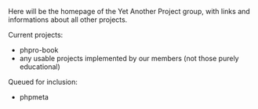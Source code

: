 Here will be the homepage of the Yet Another Project group,
with links and informations about all other projects.

Current projects:

- phpro-book
- any usable projects implemented by our members (not those purely educational)

Queued for inclusion:

- phpmeta
